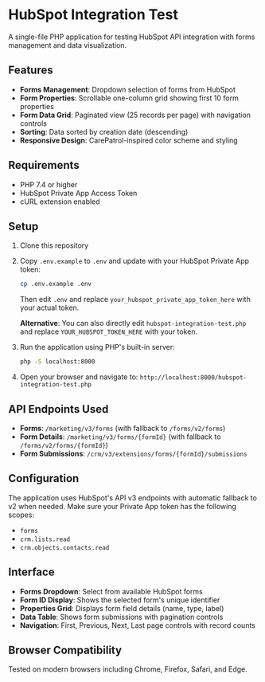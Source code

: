 # HubSpot Integration Test

A single-file PHP application for testing HubSpot API integration with forms management and data visualization.

## Features

- **Forms Management**: Dropdown selection of forms from HubSpot
- **Form Properties**: Scrollable one-column grid showing first 10 form properties
- **Form Data Grid**: Paginated view (25 records per page) with navigation controls
- **Sorting**: Data sorted by creation date (descending)
- **Responsive Design**: CarePatrol-inspired color scheme and styling

## Requirements

- PHP 7.4 or higher
- HubSpot Private App Access Token
- cURL extension enabled

## Setup

1. Clone this repository
2. Copy `.env.example` to `.env` and update with your HubSpot Private App token:
   ```bash
   cp .env.example .env
   ```
   Then edit `.env` and replace `your_hubspot_private_app_token_here` with your actual token.

   **Alternative**: You can also directly edit `hubspot-integration-test.php` and replace `YOUR_HUBSPOT_TOKEN_HERE` with your token.

3. Run the application using PHP's built-in server:
   ```bash
   php -S localhost:8000
   ```

4. Open your browser and navigate to: `http://localhost:8000/hubspot-integration-test.php`

## API Endpoints Used

- **Forms**: `/marketing/v3/forms` (with fallback to `/forms/v2/forms`)
- **Form Details**: `/marketing/v3/forms/{formId}` (with fallback to `/forms/v2/forms/{formId}`)
- **Form Submissions**: `/crm/v3/extensions/forms/{formId}/submissions`

## Configuration

The application uses HubSpot's API v3 endpoints with automatic fallback to v2 when needed. Make sure your Private App token has the following scopes:

- `forms`
- `crm.lists.read`
- `crm.objects.contacts.read`

## Interface

- **Forms Dropdown**: Select from available HubSpot forms
- **Form ID Display**: Shows the selected form's unique identifier
- **Properties Grid**: Displays form field details (name, type, label)
- **Data Table**: Shows form submissions with pagination controls
- **Navigation**: First, Previous, Next, Last page controls with record counts

## Browser Compatibility

Tested on modern browsers including Chrome, Firefox, Safari, and Edge.